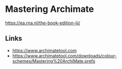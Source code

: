 # Mastering Archimate

https://ea.rna.nl/the-book-edition-iii/

## Links

- https://www.archimatetool.com
- https://www.archimatetool.com/downloads/colour-schemes/Mastering%20ArchiMate.prefs
